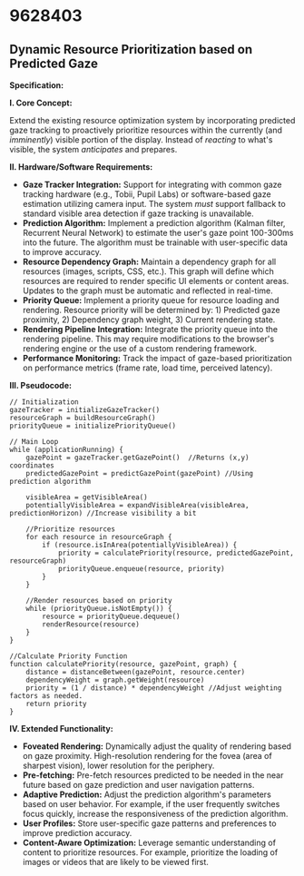 # 9628403

## Dynamic Resource Prioritization based on Predicted Gaze

**Specification:**

**I. Core Concept:**

Extend the existing resource optimization system by incorporating predicted gaze tracking to proactively prioritize resources within the currently (and *imminently*) visible portion of the display. Instead of *reacting* to what's visible, the system *anticipates* and prepares.

**II. Hardware/Software Requirements:**

*   **Gaze Tracker Integration:**  Support for integrating with common gaze tracking hardware (e.g., Tobii, Pupil Labs) or software-based gaze estimation utilizing camera input.  The system *must* support fallback to standard visible area detection if gaze tracking is unavailable.
*   **Prediction Algorithm:** Implement a prediction algorithm (Kalman filter, Recurrent Neural Network) to estimate the user's gaze point 100-300ms into the future.  The algorithm must be trainable with user-specific data to improve accuracy.
*   **Resource Dependency Graph:**  Maintain a dependency graph for all resources (images, scripts, CSS, etc.). This graph will define which resources are required to render specific UI elements or content areas.  Updates to the graph must be automatic and reflected in real-time.
*   **Priority Queue:** Implement a priority queue for resource loading and rendering.  Resource priority will be determined by: 1) Predicted gaze proximity, 2) Dependency graph weight, 3) Current rendering state.
*   **Rendering Pipeline Integration:** Integrate the priority queue into the rendering pipeline. This may require modifications to the browser's rendering engine or the use of a custom rendering framework.
*   **Performance Monitoring:**  Track the impact of gaze-based prioritization on performance metrics (frame rate, load time, perceived latency).

**III. Pseudocode:**

```pseudocode
// Initialization
gazeTracker = initializeGazeTracker()
resourceGraph = buildResourceGraph()
priorityQueue = initializePriorityQueue()

// Main Loop
while (applicationRunning) {
    gazePoint = gazeTracker.getGazePoint()  //Returns (x,y) coordinates
    predictedGazePoint = predictGazePoint(gazePoint) //Using prediction algorithm

    visibleArea = getVisibleArea()
    potentiallyVisibleArea = expandVisibleArea(visibleArea, predictionHorizon) //Increase visibility a bit

    //Prioritize resources
    for each resource in resourceGraph {
        if (resource.isInArea(potentiallyVisibleArea)) {
            priority = calculatePriority(resource, predictedGazePoint, resourceGraph)
            priorityQueue.enqueue(resource, priority)
        }
    }

    //Render resources based on priority
    while (priorityQueue.isNotEmpty()) {
        resource = priorityQueue.dequeue()
        renderResource(resource)
    }
}

//Calculate Priority Function
function calculatePriority(resource, gazePoint, graph) {
    distance = distanceBetween(gazePoint, resource.center)
    dependencyWeight = graph.getWeight(resource)
    priority = (1 / distance) * dependencyWeight //Adjust weighting factors as needed.
    return priority
}
```

**IV. Extended Functionality:**

*   **Foveated Rendering:**  Dynamically adjust the quality of rendering based on gaze proximity. High-resolution rendering for the fovea (area of sharpest vision), lower resolution for the periphery.
*   **Pre-fetching:** Pre-fetch resources predicted to be needed in the near future based on gaze prediction and user navigation patterns.
*   **Adaptive Prediction:**  Adjust the prediction algorithm's parameters based on user behavior. For example, if the user frequently switches focus quickly, increase the responsiveness of the prediction algorithm.
*   **User Profiles:** Store user-specific gaze patterns and preferences to improve prediction accuracy.
*   **Content-Aware Optimization:** Leverage semantic understanding of content to prioritize resources. For example, prioritize the loading of images or videos that are likely to be viewed first.